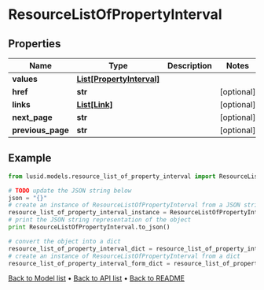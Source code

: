 # ResourceListOfPropertyInterval


## Properties
Name | Type | Description | Notes
------------ | ------------- | ------------- | -------------
**values** | [**List[PropertyInterval]**](PropertyInterval.md) |  | 
**href** | **str** |  | [optional] 
**links** | [**List[Link]**](Link.md) |  | [optional] 
**next_page** | **str** |  | [optional] 
**previous_page** | **str** |  | [optional] 

## Example

```python
from lusid.models.resource_list_of_property_interval import ResourceListOfPropertyInterval

# TODO update the JSON string below
json = "{}"
# create an instance of ResourceListOfPropertyInterval from a JSON string
resource_list_of_property_interval_instance = ResourceListOfPropertyInterval.from_json(json)
# print the JSON string representation of the object
print ResourceListOfPropertyInterval.to_json()

# convert the object into a dict
resource_list_of_property_interval_dict = resource_list_of_property_interval_instance.to_dict()
# create an instance of ResourceListOfPropertyInterval from a dict
resource_list_of_property_interval_form_dict = resource_list_of_property_interval.from_dict(resource_list_of_property_interval_dict)
```
[Back to Model list](../README.md#documentation-for-models) &#8226; [Back to API list](../README.md#documentation-for-api-endpoints) &#8226; [Back to README](../README.md)


